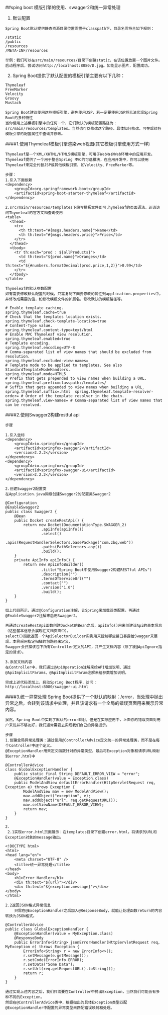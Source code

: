 ##sping boot 模版引擎的使用、swagger2和统一异常处理
   
   1. 默认配置
    
    Spring Boot默认提供静态资源目录位置需置于classpath下，目录名需符合如下规则：
    
    /static
    /public
    /resources
    /META-INF/resources
    
    举例：我们可以在src/main/resources/目录下创建static，在该位置放置一个图片文件。启动程序后，尝试访问http://localhost:8080/D.jpg。如能显示图片，配置成功。
    
   2. Spring Boot提供了默认配置的模板引擎主要有以下几种：
    
    Thymeleaf
    FreeMarker
    Velocity
    Groovy
    Mustach
    
    Spring Boot建议使用这些模板引擎，避免使用JSP，若一定要使用JSP将无法实现Spring Boot的多种特性
    当你使用上述模板引擎中的任何一个，它们默认的模板配置路径为：src/main/resources/templates。当然也可以修改这个路径，具体如何修改，可在后续各模板引擎的配置属性中查询并修改。
    
####1.使用Thymeleaf模板引擎渲染web视图(其它模板引擎使用方式一样)
    
    Thymeleaf是一个XML/XHTML/HTML5模板引擎，可用于Web与非Web环境中的应用开发。
    Thymeleaf提供了一个用于整合Spring MVC的可选模块，在应用开发中，你可以使用Thymeleaf来完全代替JSP或其他模板引擎，如Velocity、FreeMarker等。
    
    步骤：
    1.引入下面依赖
    <dependency>
    	<groupId>org.springframework.boot</groupId>
    	<artifactId>spring-boot-starter-thymeleaf</artifactId>
    </dependency>
    
    2.src/main/resources/templates下编写模板文件即可,hymeleaf的页面语法，还请访问Thymeleaf的官方文档查询使用
    <table>
      <thead>
        <tr>
          <th th:text="#{msgs.headers.name}">Name</td>
          <th th:text="#{msgs.headers.price}">Price</td>
        </tr>
      </thead>
      <tbody>
        <tr th:each="prod : ${allProducts}">
          <td th:text="${prod.name}">Oranges</td>
          <td th:text="${#numbers.formatDecimal(prod.price,1,2)}">0.99</td>
        </tr>
      </tbody>
    </table>
    
    Thymeleaf的默认参数配置
    如有需要修改默认配置的时候，只需复制下面要修改的属性到application.properties中，并修改成需要的值，如修改模板文件的扩展名，修改默认的模板路径等。
    
    # Enable template caching.
    spring.thymeleaf.cache=true 
    # Check that the templates location exists.
    spring.thymeleaf.check-template-location=true 
    # Content-Type value.
    spring.thymeleaf.content-type=text/html 
    # Enable MVC Thymeleaf view resolution.
    spring.thymeleaf.enabled=true 
    # Template encoding.
    spring.thymeleaf.encoding=UTF-8 
    # Comma-separated list of view names that should be excluded from resolution.
    spring.thymeleaf.excluded-view-names= 
    # Template mode to be applied to templates. See also StandardTemplateModeHandlers.
    spring.thymeleaf.mode=HTML5 
    # Prefix that gets prepended to view names when building a URL.
    spring.thymeleaf.prefix=classpath:/templates/ 
    # Suffix that gets appended to view names when building a URL.
    spring.thymeleaf.suffix=.html  spring.thymeleaf.template-resolver-order= # Order of the template resolver in the chain. spring.thymeleaf.view-names= # Comma-separated list of view names that can be resolved.
    
####2.使用Swagger2构建restful api
    
    步骤
    
    1.引入坐标
    <dependency>
        <groupId>io.springfox</groupId>
        <artifactId>springfox-swagger2</artifactId>
        <version>2.2.2</version>
    </dependency>
    <dependency>
        <groupId>io.springfox</groupId>
        <artifactId>springfox-swagger-ui</artifactId>
        <version>2.2.2</version>
    </dependency>
    
    2.创建Swagger2配置类
    在Application.java同级创建Swagger2的配置类Swagger2
    
    @Configuration
    @EnableSwagger2
    public class Swagger2 {
        @Bean
        public Docket createRestApi() {
            return new Docket(DocumentationType.SWAGGER_2)
                    .apiInfo(apiInfo())
                    .select()
                    .apis(RequestHandlerSelectors.basePackage("com.zbq.web"))
                    .paths(PathSelectors.any())
                    .build();
        }
        private ApiInfo apiInfo() {
            return new ApiInfoBuilder()
                    .title("Spring Boot中使用Swagger2构建RESTful APIs")
                    .description("")
                    .termsOfServiceUrl("")
                    .contact("")
                    .version("1.0")
                    .build();
        }
    }
    
    如上代码所示，通过@Configuration注解，让Spring来加载该类配置。再通过@EnableSwagger2注解来启用Swagger2。
    
    再通过createRestApi函数创建Docket的Bean之后，apiInfo()用来创建该Api的基本信息（这些基本信息会展现在文档页面中）。
    select()函数返回一个ApiSelectorBuilder实例用来控制哪些接口暴露给Swagger来展现，本例采用指定扫描的包路径来定义，
    Swagger会扫描该包下所有Controller定义的API，并产生文档内容（除了被@ApiIgnore指定的请求）。
    
    3.添加文档内容
    在Controller中，我们通过@ApiOperation注解来给API增加说明、通过@ApiImplicitParams、@ApiImplicitParam注解来给参数增加说明。
     
    完成上述代码添加上，启动Spring Boot程序，访问：http://localhost:8080/swagger-ui.html
    
####3.统一异常处理
    Spring Boot提供了一个默认的映射：/error，当处理中抛出异常之后，会转到该请求中处理，并且该请求有一个全局的错误页面用来展示异常内容。
    
    虽然，Spring Boot中实现了默认的error映射，但是在实际应用中，上面你的错误页面对用户来说并不够友好，我们通常需要去实现我们自己的异常提示。
    
    步骤
    1.创建全局异常处理类：通过使用@ControllerAdvice定义统一的异常处理类，而不是在每个Controller中逐个定义。
    @ExceptionHandler用来定义函数针对的异常类型，最后将Exception对象和请求URL映射到error.html中
    
    @ControllerAdvice
    class GlobalExceptionHandler {
        public static final String DEFAULT_ERROR_VIEW = "error";
        @ExceptionHandler(value = Exception.class)
        public ModelAndView defaultErrorHandler(HttpServletRequest req, Exception e) throws Exception {
            ModelAndView mav = new ModelAndView();
            mav.addObject("exception", e);
            mav.addObject("url", req.getRequestURL());
            mav.setViewName(DEFAULT_ERROR_VIEW);
            return mav;
        }
    }
    
    2.
     2.1实现error.html页面展示：在templates目录下创建error.html，将请求的URL和Exception对象的message输出。
    
    <!DOCTYPE html>
    <html>
    <head lang="en">
        <meta charset="UTF-8" />
        <title>统一异常处理</title>
    </head>
    <body>
        <h1>Error Handler</h1>
        <div th:text="${url}"></div>
        <div th:text="${exception.message}"></div>
    </body>
    </html>
    
    2.2返回JSON格式异常信息
        只需在@ExceptionHandler之后加入@ResponseBody，就能让处理函数return的内容转换为JSON格式。
    
    @ControllerAdvice
    public class GlobalExceptionHandler {
        @ExceptionHandler(value = MyException.class)
        @ResponseBody
        public ErrorInfo<String> jsonErrorHandler(HttpServletRequest req, MyException e) throws Exception {
            ErrorInfo<String> r = new ErrorInfo<>();
            r.setMessage(e.getMessage());
            r.setCode(ErrorInfo.ERROR);
            r.setData("Some Data");
            r.setUrl(req.getRequestURL().toString());
            return r;
        }
    }
    
    通过实现上述内容之后，我们只需要在Controller中抛出Exception，当然我们可能会有多种不同的Exception。
    然后在@ControllerAdvice类中，根据抛出的具体Exception类型匹配@ExceptionHandler中配置的异常类型来匹配错误映射和处理。
    
    